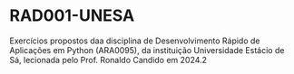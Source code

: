 # RAD001-UNESA
Exercícios propostos daa disciplina de Desenvolvimento Rápido de Aplicações em Python (ARA0095), da instituição Universidade Estácio de Sá, lecionada pelo Prof. Ronaldo Candido em 2024.2
